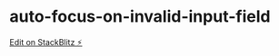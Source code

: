# auto-focus-on-invalid-input-field

[Edit on StackBlitz ⚡️](https://stackblitz.com/edit/auto-focus-on-invalid-input-field)